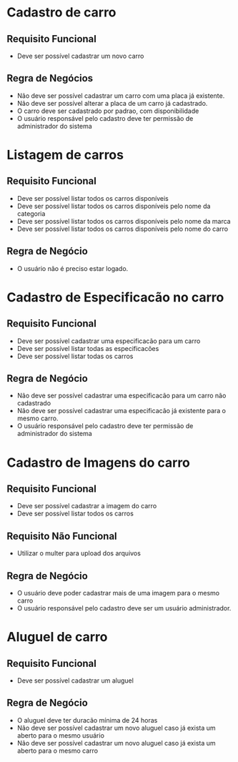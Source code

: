 # Cadastro de carro

## Requisito Funcional

- Deve ser possível cadastrar um novo carro

## Regra de Negócios

- Não deve ser possível cadastrar um carro com uma placa já existente.
- Não deve ser possível alterar a placa de um carro já cadastrado.
- O carro deve ser cadastrado por padrao, com disponibilidade
- O usuário responsável pelo cadastro deve ter permissão de administrador do sistema

# Listagem de carros

## Requisito Funcional

- Deve ser possível listar todos os carros disponíveis
- Deve ser possível listar todos os carros disponíveis pelo nome da categoria
- Deve ser possível listar todos os carros disponíveis pelo nome da marca
- Deve ser possível listar todos os carros disponíveis pelo nome do carro

## Regra de Negócio

- O usuário não é preciso estar logado.

# Cadastro de Especificacão no carro

## Requisito Funcional

- Deve ser possível cadastrar uma especificacão para um carro
- Deve ser possível listar todas as especificacões
- Deve ser possível listar todas os carros

## Regra de Negócio

- Não deve ser possível cadastrar uma especificacão para um carro não cadastrado
- Não deve ser possível cadastrar uma especificacão já existente para o mesmo carro.
- O usuário responsável pelo cadastro deve ter permissão de administrador do sistema

# Cadastro de Imagens do carro

## Requisito Funcional

- Deve ser possível cadastrar a imagem do carro
- Deve ser possível listar todos os carros

## Requisito Não Funcional

- Utilizar o multer para upload dos arquivos

## Regra de Negócio

- O usuário deve poder cadastrar mais de uma imagem para o mesmo carro
- O usuário responsável pelo cadastro deve ser um usuário administrador.

# Aluguel de carro

## Requisito Funcional

- Deve ser possível cadastrar um aluguel

## Regra de Negócio

- O aluguel deve ter duracão mínima de 24 horas
- Não deve ser possível cadastrar um novo aluguel caso já exista um aberto para o mesmo usuário
- Não deve ser possível cadastrar um novo aluguel caso já exista um aberto para o mesmo carro
